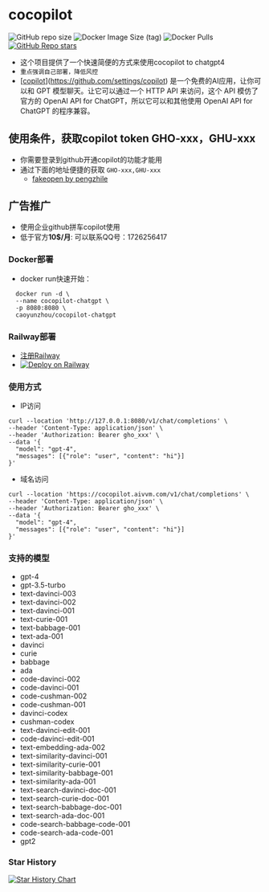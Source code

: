 # cocopilot

![GitHub repo size](https://img.shields.io/github/repo-size/leichinkang/devincopilot-gpt)
![Docker Image Size (tag)](https://img.shields.io/docker/image-size/caoyunzhou/cocopilot-chatgpt/latest)
![Docker Pulls](https://img.shields.io/docker/pulls/caoyunzhou/cocopilot-chatgpt)
[![GitHub Repo stars](https://img.shields.io/github/stars/leichinkang/devincopilot-gpt?style=social)](https://github.com/leichinkang/devincopilot-gpt/stargazers)

- 这个项目提供了一个快速简便的方式来使用cocopilot to chatgpt4
- `重点强调自己部署，降低风控`
- [[copilot](https://github.com/settings/copilot)](https://github.com/settings/copilot) 是一个免费的AI应用，让你可以和 GPT 模型聊天。让它可以通过一个 HTTP API 来访问，这个 API 模仿了官方的 OpenAI API for ChatGPT，所以它可以和其他使用 OpenAI API for ChatGPT 的程序兼容。

## 使用条件，获取copilot token GHO-xxx，GHU-xxx

- 你需要登录到github开通copilot的功能才能用
- 通过下面的地址便捷的获取 `GHO-xxx,GHU-xxx`
  - [fakeopen by pengzhile](https://cocopilot.org/copilot/token)

## 广告推广

- 使用企业github拼车copilot使用
- 低于官方**10$/月**: 可以联系QQ号：1726256417

### Docker部署

- docker run快速开始：

```shell
  docker run -d \
  --name cocopilot-chatgpt \
  -p 8080:8080 \
  caoyunzhou/cocopilot-chatgpt
```

### Railway部署

- [注册Railway](https://railway.app?referralCode=CG56Re)
- [![Deploy on Railway](https://railway.app/button.svg)](https://railway.app/template/UhhP8o?referralCode=CG56Re)

### 使用方式

- IP访问

```shell
curl --location 'http://127.0.0.1:8080/v1/chat/completions' \
--header 'Content-Type: application/json' \
--header 'Authorization: Bearer gho_xxx' \
--data '{
  "model": "gpt-4",
  "messages": [{"role": "user", "content": "hi"}]
}'
```

- 域名访问

```shell
curl --location 'https://cocopilot.aivvm.com/v1/chat/completions' \
--header 'Content-Type: application/json' \
--header 'Authorization: Bearer gho_xxx' \
--data '{
  "model": "gpt-4",
  "messages": [{"role": "user", "content": "hi"}]
}'
```

### 支持的模型

- gpt-4
- gpt-3.5-turbo
- text-davinci-003
- text-davinci-002
- text-davinci-001
- text-curie-001
- text-babbage-001
- text-ada-001
- davinci
- curie
- babbage
- ada
- code-davinci-002
- code-davinci-001
- code-cushman-002
- code-cushman-001
- davinci-codex
- cushman-codex
- text-davinci-edit-001
- code-davinci-edit-001
- text-embedding-ada-002
- text-similarity-davinci-001
- text-similarity-curie-001
- text-similarity-babbage-001
- text-similarity-ada-001
- text-search-davinci-doc-001
- text-search-curie-doc-001
- text-search-babbage-doc-001
- text-search-ada-doc-001
- code-search-babbage-code-001
- code-search-ada-code-001
- gpt2



### Star History

[![Star History Chart](https://api.star-history.com/svg?repos=leichinkang/devincopilot-gpt&type=Date)](https://star-history.com/#leichinkang/devincopilot-gpt&Date)
